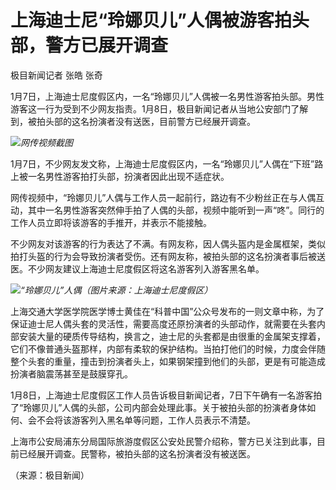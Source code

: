 # 上海迪士尼“玲娜贝儿”人偶被游客拍头部，警方已展开调查

极目新闻记者 张皓 张奇

1月7日，上海迪士尼度假区内，一名“玲娜贝儿”人偶被一名男性游客拍头部。男性游客这一行为受到不少网友指责。1月8日，极目新闻记者从当地公安部门了解到，被拍头部的这名扮演者没有送医，目前警方已经展开调查。

![](https://inews.gtimg.com/newsapp_bt/0/15599972276/1000)_网传视频截图_

1月7日，不少网友发文称，上海迪士尼度假区内，一名“玲娜贝儿”人偶在“下班”路上被一名男性游客拍打头部，扮演者因此出现不适症状。

网传视频中，“玲娜贝儿”人偶与工作人员一起前行，路边有不少粉丝正在与人偶互动，其中一名男性游客突然伸手拍了人偶的头部，视频中能听到一声“咚”。同行的工作人员立即将该游客的手推开，并表示不能接触。

不少网友对该游客的行为表达了不满。有网友称，因人偶头盔内是金属框架，类似拍打头盔的行为会导致扮演者受伤。还有网友称，被拍头部的这名扮演者事后被送医。不少网友建议上海迪士尼度假区将这名游客列入游客黑名单。

![](https://inews.gtimg.com/newsapp_bt/0/15599972279/1000)_“玲娜贝儿”人偶（图片来源：上海迪士尼度假区）_

上海交通大学医学院医学博士黄佳在“科普中国”公众号发布的一则文章中称，为了保证迪士尼人偶头套的灵活性，需要高度还原扮演者的头部动作，就需要在头套内部安装大量的硬质传导结构，换言之，迪士尼的头套都是由很重的金属架支撑着，它们不像普通头盔那样，内部有柔软的保护结构。当拍打他们的时候，力度会伴随整个头套的重量，撞击到扮演者头上，如果钢架撞到他们的头部，更是有可能造成扮演者脑震荡甚至是鼓膜穿孔。

1月8日，上海迪士尼度假区工作人员告诉极目新闻记者，7日下午确有一名游客拍了“玲娜贝儿”人偶的头部，公司内部会处理此事。关于被拍头部的扮演者身体如何、会不会将该游客列入黑名单等问题，工作人员表示不清楚。

上海市公安局浦东分局国际旅游度假区公安处民警介绍称，警方已关注到此事，目前已经展开调查。民警称，被拍头部的这名扮演者没有被送医。

（来源：极目新闻）

